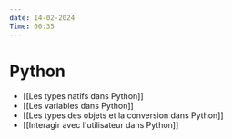 ```yaml
---
date: 14-02-2024
Time: 00:35
---
```

# Python

- [[Les types natifs dans Python]]
- [[Les variables dans Python]]
- [[Les types des objets et la conversion dans Python]]
- [[Interagir avec l'utilisateur dans Python]]